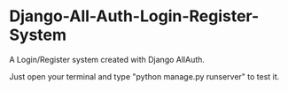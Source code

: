 # Django-All-Auth-Login-Register-System
A Login/Register system created with Django AllAuth.

Just open your terminal and type "python manage.py runserver" to test it.
